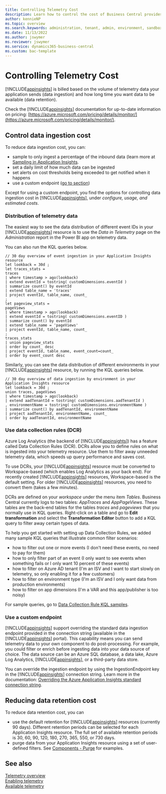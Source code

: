 ```yaml
---
title: Controlling Telemetry Cost
description: Learn how to control the cost of Business Central provides telemetry.  
author: kennieNP
ms.topic: overview
ms.search.keywords: administration, tenant, admin, environment, sandbox, telemetry
ms.date: 11/13/2022
ms.author: jswymer
ms.reviewer: jswymer
ms.service: dynamics365-business-central
ms.custom: bac-template
---
```

# Controlling Telemetry Cost

[!INCLUDE[appinsights](../includes/azure-appinsights-name.md)] is billed based on the volume of telemetry data your application sends (data ingestion) and how long time you want data to be available (data retention). 

Check the [!INCLUDE[appinsights](../includes/azure-appinsights-name.md)] documentation for up-to-date information on pricing: [https://azure.microsoft.com/pricing/details/monitor/](https://azure.microsoft.com/pricing/details/monitor/).

## Control data ingestion cost

To reduce data ingestion cost, you can:

- sample to only ingest a percentage of the inbound data (learn more at [Sampling in Application Insights](/azure/azure-monitor/app/sampling#ingestion-sampling).
- set a daily limit of how much data can be ingested
- set alerts on cost thresholds being exceeded to get notified when it happens
- use a custom endpoint ([go to section](#use-a-custom-endpoint))

Except for using a custom endpoint, you find the options for controlling data ingestion cost in [!INCLUDE[appinsights](../includes/azure-appinsights-name.md)], under _configure, usage, and estimated costs_.

### Distribution of telemetry data

The easiest way to see the data distribution of different event IDs in your [!INCLUDE[appinsights](../includes/azure-appinsights-name.md)] resource is to use the _Data in Telemetry_ page on the _Administration_ report in the Power BI app on telemetry data.

You can also run the KQL queries below.

```kql
// 30 day overview of event ingestion in your Application Insights resource
let lookback = 30d ;
let traces_stats = 
traces
| where timestamp > ago(lookback) 
| extend eventId = tostring( customDimensions.eventId )
| summarize count() by eventId
| extend table_name = 'traces'
| project eventId, table_name, count_
;
let pageview_stats =
pageViews
| where timestamp > ago(lookback) 
| extend eventId = tostring( customDimensions.eventID )
| summarize count() by eventId
| extend table_name = 'pageViews'
| project eventId, table_name, count_
;
traces_stats
| union pageview_stats
| order by count_ desc
| project eventId, table_name, event_count=count_
| order by event_count desc  
```

Similarly, you can see the data distribution of different environments in your [!INCLUDE[appinsights](../includes/azure-appinsights-name.md)] resource, by running the KQL queries below.

```kql
// 30 day overview of data ingestion by environment in your Application Insights resource
let lookback = 30d ;
union traces, pageViews
| where timestamp > ago(lookback) 
| extend aadTenantId = tostring( customDimensions.aadTenantId )
, environmentName = tostring( customDimensions.environmentName )
| summarize count() by aadTenantId, environmentName
| project aadTenantId, environmentName, count_
| order by aadTenantId, environmentName
```

### Use data collection rules (DCR)

Azure Log Analytics (the backend of [!INCLUDE[appinsights](../includes/azure-appinsights-name.md)]) has a feature called Data Collection Rules (DCR). DCRs allow you to define rules on what is ingested into your telemetry resource. Use them to filter away unneeded telemetry data, which speeds up query performance and saves cost.

To use DCRs, your [!INCLUDE[appinsights](../includes/azure-appinsights-name.md)] resource must be converted to Workspace-based (which enables Log Analytics as your back end). For recently created [!INCLUDE[appinsights](../includes/azure-appinsights-name.md)] resources, Workspace-based is the default setting. For older [!INCLUDE[appinsights](../includes/azure-appinsights-name.md)] resources, you need to convert them (takes a few minutes).

DCRs are defined on your _workspace_ under the menu item _Tables_. Business Central currently logs to two tables: _AppTraces_ and _AppPageViews_. These tables are the back-end tables for the tables _traces_ and _pageviews_ that you normally use in KQL queries. Right-click on a table and go to **Edit transformation** and select the **Transformation Editor** button to add a KQL query to filter away certain types of data.

To help you get started with setting up Data Collection Rules, we added many sample KQL queries that illustrate common filter scenarios:

- how to filter out one or more events (I don't need these events, no need to pay for them)
- how to only filter part of an event (I only want to see events when something fails or I only want 10 percent of these events)
- how to filter on Azure AD tenant (I'm an ISV and I want to start slowly on telemetry, so only enabling it for a few customers)
- how to filter on environment type (I'm an ISV and I only want data from production environments)
- how to filter on app dimensions (I'm a VAR and this app/publisher is too noisy)

For sample queries, go to [Data Collection Rule KQL samples](https://github.com/microsoft/BCTech/tree/master/samples/AppInsights/KQL/Queries/DataCollectionRules).

### Use a custom endpoint

[!INCLUDE[appinsights](../includes/azure-appinsights-name.md)] support overriding the standard data ingestion endpoint provided in the connection string (available in the [!INCLUDE[appinsights](../includes/azure-appinsights-name.md)] portal). This capability means you can send telemetry data to your own component to do post-processing. For example, you could filter or enrich before ingesting data into your data source of choice. The data source can be an Azure SQL database, a data lake, Azure Log Analytics, [!INCLUDE[appinsights](../includes/azure-appinsights-name.md)], or a third-party data store.

You can override the ingestion endpoint by using the IngestionEndpoint key in the [!INCLUDE[appinsights](../includes/azure-appinsights-name.md)] connection string. Learn more in the documentation: [Overriding the Azure Application Insights standard connection string](/azure/azure-monitor/app/sdk-connection-string?tabs=net#connection-string-with-explicit-endpoint-overrides).

## Reducing data retention cost

To reduce data retention cost, you can 
- use the default retention for [!INCLUDE[appinsights](../includes/azure-appinsights-name.md)] resources (currently 90 days). Different retention periods can be selected for each Application Insights resource. The full set of available retention periods is 30, 60, 90, 120, 180, 270, 365, 550, or 730 days.
- purge data from your Application Insights resource using a set of user-defined filters. See [Components - Purge](/rest/api/application-insights/components/purge#examples) for examples.

## See also
[Telemetry overview](telemetry-overview.md)  
[Enabling telemetry](telemetry-enable-application-insights.md)  
[Available telemetry](telemetry-available-telemetry.md)  
